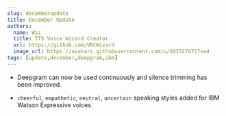 ```yaml
---
slug: decemberupdate
title: December Update
authors:
  name: Wiz
  title: TTS Voice Wizard Creator
  url: https://github.com/VRCWizard
  image_url: https://avatars.githubusercontent.com/u/101527472?v=4
tags: [update,december,deepgram,ibm]
---
```


- Deepgram can now be used continuously and silence trimming has been improved.

- `cheerful`, `empathetic`, `neutral`, `uncertain` speaking styles added for IBM Watson Expressive voices
